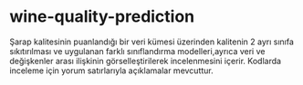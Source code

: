 # wine-quality-prediction
Şarap kalitesinin puanlandığı bir veri kümesi üzerinden kalitenin 2 ayrı sınıfa sıkıtırılması ve uygulanan farklı sınıflandırma modelleri,ayrıca veri ve değişkenler arası ilişkinin görselleştirilerek incelenmesini içerir. Kodlarda inceleme için yorum satırlarıyla açıklamalar mevcuttur.

